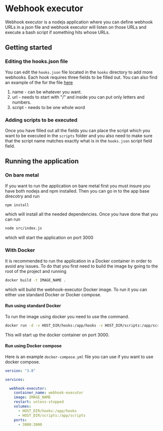 # Webhook executor

Webhook executor is a nodejs application where you can define webhook URLs in a json file and webhook executor will listen on those URLs and execute a bash script if something hits whose URLs.

## Getting started

### Editing the hooks.json file

You can edit the `hooks.json` file located in the `hooks` directory to add more webhooks. Each hook requires three fields to be filled out. You can also find an example of the for the file [here](https://git.penevl.org/elduko/webhook-executor/-/blob/master/hooks/hooks.json.example)

1. name - can be whatever you want.
2. url - needs to start with "/" and inside you can put only letters and numbers.
3. script - needs to be one whole word

### Adding scripts to be executed

Once you have filled out all the fields you can place the script which you want to be executed in the `scripts` folder and you also need to make sure that the script name matches exactly what is in the `hooks.json` script field field.

## Running the application

### On bare metal

If you want to run the application on bare metal first you must insure you have both nodejs and npm installed. Then you can go in to the app base direcotry and run

```sh
npm install
```

which will install all the needed dependencies. Once you have done that you can run

```sh
node src/index.js
```

which will start the application on port 3000

### With Docker

It is recommended to run the application in a Docker container in order to avoid any issues. To do that you first need to build the image by going to the root of the project and running

```sh
docker build -t IMAGE_NAME .
```

which will build the webhook-executor Docker image. To run it you can either use standard Docker or Docker compose.

#### Run using standard Docker

To run the image using docker you need to use the command.

```sh
docker run -d -v HOST_DIR/hooks:/app/hooks -v HOST_DIR/scripts:/app/scripts -p 3000:3000 IMAGE_NAME
```

This will start up the docker container on port 3000.

#### Run using Docker compose

Here is an example `docker-compose.yml` file you can use if you want to use docker compose.

```yml
version: "3.8"

services:

  webhook-executor:
    container_name: webhook-executor
    image: IMAGE_NAME
    restart: unless-stopped
    volumes:
      - HOST_DIR/hooks:/app/hooks
      - HOST_DIR/scripts:/app/scripts
    ports:
      - 3000:3000
```
